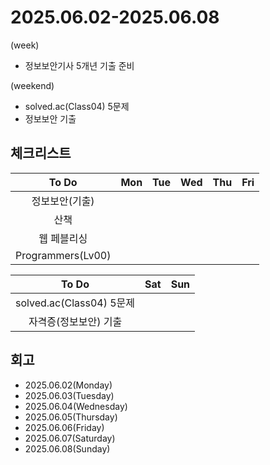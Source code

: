 # 2025.06.02-2025.06.08
(week)
- 정보보안기사 5개년 기출 준비

(weekend)
- solved.ac(Class04) 5문제
- 정보보안 기출

## 체크리스트
| To Do | Mon | Tue | Wed | Thu | Fri |
| :---: | :---: | :---: | :---: | :---: | :---: |
| 정보보안(기출) |  |  |  |  |  |
| 산책 |  |  |  |  |  |
| 웹 페블리싱 |  |  |  |  |  |
| Programmers(Lv00) |  |  |  |  |  |

| To Do | Sat | Sun |
| :---: | :---: | :---: |
| solved.ac(Class04) 5문제 |  |  |
| 자격증(정보보안) 기출 |  |  |

## 회고
- 2025.06.02(Monday)
- 2025.06.03(Tuesday)
- 2025.06.04(Wednesday)
- 2025.06.05(Thursday)
- 2025.06.06(Friday)
- 2025.06.07(Saturday)
- 2025.06.08(Sunday)
